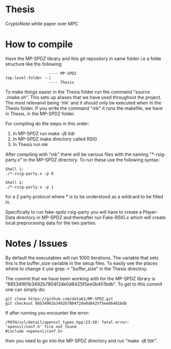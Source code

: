 # Thesis
CryptoNote white paper over MPC

# How to compile
Have the MP-SPDZ library and this git repository in same folder i.e a folde structure like the following:
```
                   ---- MP-SPDZ
top-level-folder --|
                   ---- Thesis
```
To make things easier in the Thesis folder run the command "source ./make.sh".
This sets up aliases that we have used throughout the project. The most relevanvt being 'mk' and it should only be executed when in the Thesis folder.
If you write the command "mk" it runs the makefile, we have in Thesis, in the MP-SPDZ folder.

For compiling do the steps in this order:
1. In MP-SPDZ run make -j8 tldr
2. In MP-SPDZ make directory called RSIG
3. In Thesis run mk

After compiling with "mk" there will be various files with the naming "*-rsig-party.x" in the MP-SPDZ directory.
To run these use the following syntax:

```
Shell 1:
./*-rsig-party.x -p 0

Shell 2:
./*-rsig-party.x -p 1
```
for a 2 party protocol where * is to be understood as a wildcard to be filled in.

Specifically to run fake-spdz-rsig-party you will have to create a Player-Data directory in MP-SPDZ and thereafter run Fake-RSIG.x which will create local preprocesing data for the two parties.


# Notes / Issues
By default the executables will run 1000 iterations. The variable that sets this is the buffer_size variable in the setup files. To easily see the places where to change it use grep -r "buffer_size" in the Thesis directroy.

The commit that we have been working with for the MP-SPDZ library is "88534961b3492b7804f2de0d8425f5ee0b401bdb". To get to this commit one can simply do:
```
git clone https://github.com/data61/MP-SPDZ.git
git checkout 88534961b3492b7804f2de0d8425f5ee0b401bdb
```

If after running you encounter the error:
```
/PATH/ssl/detail/openssl_types.hpp:23:10: fatal error: 'openssl/conf.h' file not found
#include <openssl/conf.h>
```
then you need to go into the MP-SPDZ directory and run "make -j8 tldr".

